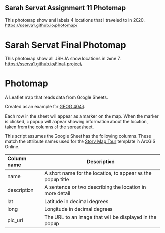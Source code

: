 ## Sarah Servat Assignment 11 Photomap
This photomap show and labels 4 locations that I traveled to in 2020. 
<https://sserva1.github.io/photomap/>

# Sarah Servat Final Photomap
This photomap show all USHJA show locations in zone 7.
<https://sserva1.github.io/Final-project/>
# Photomap
A Leaflet map that reads data from Google Sheets.  

Created as an example for [GEOG 4046](https://geog4046.github.io).  

Each row in the sheet will appear as a marker on the map. When the marker is clicked, a popup will appear showing information about the location, taken from the columns of the spreadsheet.  

This script assumes the Google Sheet has the following columns. These match the attribute names used for the [Story Map Tour](https://www.arcgis.com/home/item.html?id=91d75e9b375e4e9b9b3a4004544bfadf) template in ArcGIS Online.  

Column name | Description
:-----------|--------------------------------------------------------------
name        | A short name for the location, to appear as the popup title |
description | A sentence or two describing the location in more detail    |
lat         | Latitude in decimal degrees                                 |
long        | Longitude in decimal degrees                                |
pic_url     | The URL to an image that will be displayed in the popup     |
